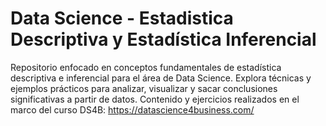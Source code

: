 # Data Science - Estadistica Descriptiva y Estadística Inferencial
Repositorio enfocado en conceptos fundamentales de estadística descriptiva e inferencial para el área de Data Science. Explora técnicas y ejemplos prácticos para analizar, visualizar y sacar conclusiones significativas a partir de datos. Contenido y ejercicios realizados en el marco del curso DS4B: https://datascience4business.com/
